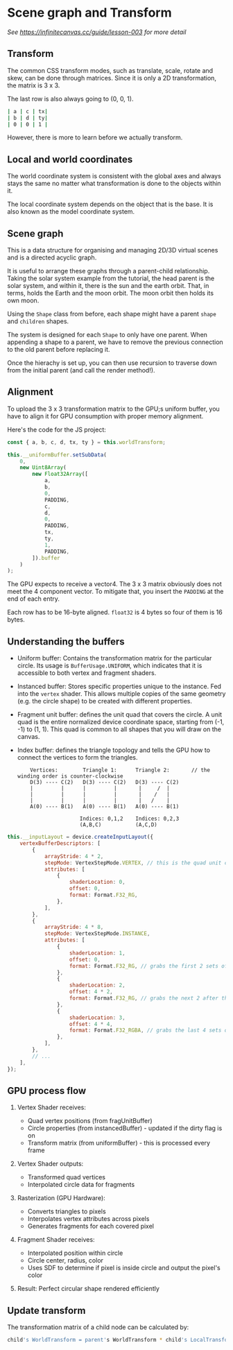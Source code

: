 # Scene graph and Transform

_See https://infinitecanvas.cc/guide/lesson-003 for more detail_

## Transform

The common CSS transform modes, such as translate, scale, rotate and skew, can be done through matrices. Since it is only a 2D transformation, the matrix is 3 x 3.

The last row is also always going to (0, 0, 1).

```bash
| a | c | tx|
| b | d | ty|
| 0 | 0 | 1 |
```

However, there is more to learn before we actually transform.

## Local and world coordinates

The world coordinate system is consistent with the global axes and always stays the same no matter what transformation is done to the objects within it.

The local coordinate system depends on the object that is the base. It is also known as the model coordinate system.

## Scene graph

This is a data structure for organising and managing 2D/3D virtual scenes and is a directed acyclic graph.

It is useful to arrange these graphs through a parent-child relationship. Taking the solar system example from the tutorial, the head parent is the solar system, and within it, there is the sun and the earth orbit. That, in terms, holds the Earth and the moon orbit. The moon orbit then holds its own moon.

Using the `Shape` class from before, each shape might have a parent `shape` and `children` shapes.

The system is designed for each `Shape` to only have one parent. When appending a shape to a parent, we have to remove the previous connection to the old parent before replacing it.

Once the hierachy is set up, you can then use recursion to traverse down from the initial parent (and call the render method!).

## Alignment

To upload the 3 x 3 transformation matrix to the GPU;s uniform buffer, you have to align it for GPU consumption with proper memory alignment.

Here's the code for the JS project:

```js
const { a, b, c, d, tx, ty } = this.worldTransform;

this.__uniformBuffer.setSubData(
    0,
    new Uint8Array(
        new Float32Array([
            a,
            b,
            0,
            PADDING,
            c,
            d,
            0,
            PADDING,
            tx,
            ty,
            1,
            PADDING,
        ]).buffer
    )
);
```

The GPU expects to receive a vector4. The 3 x 3 matrix obviously does not meet the 4 component vector. To mitigate that, you insert the `PADDING` at the end of each entry.

Each row has to be 16-byte aligned. `float32` is 4 bytes so four of them is 16 bytes.

## Understanding the buffers

- Uniform buffer: Contains the transformation matrix for the particular circle. Its usage is `BufferUsage.UNIFORM`, which indicates that it is accessible to both vertex and fragment shaders.
- Instanced buffer: Stores specific properties unique to the instance. Fed into the `vertex` shader. This allows multiple copies of the same geometry (e.g. the circle shape) to be created with different properties.
- Fragment unit buffer: defines the unit quad that covers the circle. A unit quad is the entire normalized device coordinate space, starting from (-1, -1) to (1, 1). This quad is common to all shapes that you will draw on the canvas.
- Index buffer: defines the triangle topology and tells the GPU how to connect the vertices to form the triangles.

    ```
        Vertices:        Triangle 1:      Triangle 2:       // the winding order is counter-clockwise
        D(3) ---- C(2)   D(3) ---- C(2)   D(3) ---- C(2)
        |         |      |         |       |     /  |
        |         |      |         |       |    /   |
        |         |      |         |       |   /    |
        A(0) ---- B(1)   A(0) ---- B(1)   A(0) ---- B(1)

                        Indices: 0,1,2    Indices: 0,2,3
                        (A,B,C)           (A,C,D)
    ```

```js
this.__inputLayout = device.createInputLayout({
    vertexBufferDescriptors: [
        {
            arrayStride: 4 * 2,
            stepMode: VertexStepMode.VERTEX, // this is the quad unit coordinates
            attributes: [
                {
                    shaderLocation: 0,
                    offset: 0,
                    format: Format.F32_RG,
                },
            ],
        },
        {
            arrayStride: 4 * 8,
            stepMode: VertexStepMode.INSTANCE,
            attributes: [
                {
                    shaderLocation: 1,
                    offset: 0,
                    format: Format.F32_RG, // grabs the first 2 sets of 4 bytes
                },
                {
                    shaderLocation: 2,
                    offset: 4 * 2,
                    format: Format.F32_RG, // grabs the next 2 after the offset
                },
                {
                    shaderLocation: 3,
                    offset: 4 * 4,
                    format: Format.F32_RGBA, // grabs the last 4 sets of 4 bytes
                },
            ],
        },
        // ...
    ],
});
```

## GPU process flow

1. Vertex Shader receives:
    - Quad vertex positions (from fragUnitBuffer)
    - Circle properties (from instancedBuffer) - updated if the dirty flag is on
    - Transform matrix (from uniformBuffer) - this is processed every frame

2. Vertex Shader outputs:
    - Transformed quad vertices
    - Interpolated circle data for fragments

3. Rasterization (GPU Hardware):
    - Converts triangles to pixels
    - Interpolates vertex attributes across pixels
    - Generates fragments for each covered pixel

4. Fragment Shader receives:
    - Interpolated position within circle
    - Circle center, radius, color
    - Uses SDF to determine if pixel is inside circle and output the pixel's color

5. Result: Perfect circular shape rendered efficiently

## Update transform

The transformation matrix of a child node can be calculated by:

```bash
child's WorldTransform = parent's WorldTransform * child's LocalTransform
```
